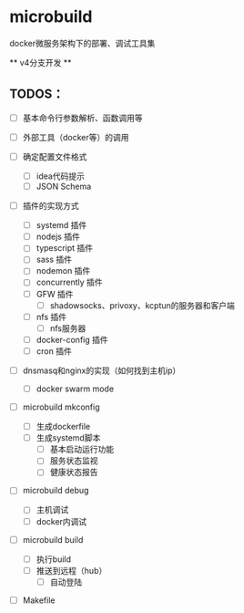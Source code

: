 # microbuild

docker微服务架构下的部署、调试工具集

** v4分支开发 **

## TODOS：
* [ ] 基本命令行参数解析、函数调用等
* [ ] 外部工具（docker等）的调用
* [ ] 确定配置文件格式
    * [ ] idea代码提示
    * [ ] JSON Schema
* [ ] 插件的实现方式
    * [ ] systemd 插件
    * [ ] nodejs 插件
    * [ ] typescript 插件
    * [ ] sass 插件
    * [ ] nodemon 插件
    * [ ] concurrently 插件
    * [ ] GFW 插件
        * [ ] shadowsocks、privoxy、kcptun的服务器和客户端
    * [ ] nfs 插件
        * [ ] nfs服务器
    * [ ] docker-config 插件
    * [ ] cron 插件
* [ ] dnsmasq和nginx的实现（如何找到主机ip）
    * [ ] docker swarm mode
* [ ] microbuild mkconfig
    * [ ] 生成dockerfile
    * [ ] 生成systemd脚本
        * [ ] 基本启动运行功能
        * [ ] 服务状态监视
        * [ ] 健康状态报告
* [ ] microbuild debug
    * [ ] 主机调试
    * [ ] docker内调试
* [ ] microbuild build
    * [ ] 执行build
    * [ ] 推送到远程（hub）
        * [ ] 自动登陆
* [ ] Makefile


